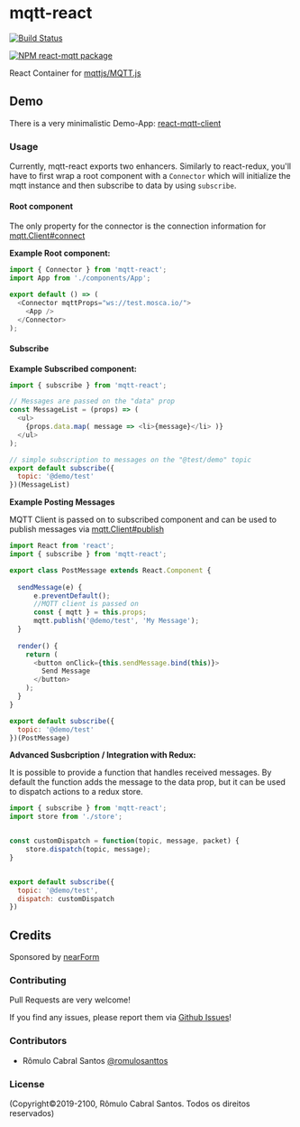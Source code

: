 # mqtt-react

<!-- [START badges] -->
[![Build Status](https://travis-ci.com/Romulosanttos/react-mqtt.svg?branch=master)](https://travis-ci.com/Romulosanttos/react-mqtt)

[![NPM react-mqtt package](https://img.shields.io/npm/v/react-mqtt.svg)](https://npmjs.org/package/react-mqtt)
<!-- [END badges] -->

React Container for [mqttjs/MQTT.js](https://github.com/mqttjs/MQTT.js)

<!--
### Installation
```
npm i -S mqtt-react
```
-->

## Demo
There is a very minimalistic Demo-App: [react-mqtt-client](https://github.com/Romulosanttos/react-mqtt-client)

### Usage
Currently, mqtt-react exports two enhancers.
Similarly to react-redux, you'll have to first wrap a root component with a
```Connector``` which will initialize the mqtt instance and then subscribe to
data by using ```subscribe```.

#### Root component
The only property for the connector is the connection information for [mqtt.Client#connect](https://github.com/mqttjs/MQTT.js#connect)

**Example Root component:**
```JavaScript
import { Connector } from 'mqtt-react';
import App from './components/App';

export default () => (
  <Connector mqttProps="ws://test.mosca.io/">
    <App />
  </Connector>
);
```

#### Subscribe 
**Example Subscribed component:**
```JavaScript
import { subscribe } from 'mqtt-react';

// Messages are passed on the "data" prop
const MessageList = (props) => (
  <ul>
    {props.data.map( message => <li>{message}</li> )}
  </ul>
);

// simple subscription to messages on the "@test/demo" topic
export default subscribe({
  topic: '@demo/test'
})(MessageList)
```


**Example Posting Messages**

MQTT Client is passed on to subscribed component and can be used to publish messages via
[mqtt.Client#publish](https://github.com/mqttjs/MQTT.js#publish)

```JavaScript
import React from 'react';
import { subscribe } from 'mqtt-react';

export class PostMessage extends React.Component {
    
  sendMessage(e) {
      e.preventDefault();
      //MQTT client is passed on
      const { mqtt } = this.props;
      mqtt.publish('@demo/test', 'My Message');
  }  
  
  render() {
    return (
      <button onClick={this.sendMessage.bind(this)}>
        Send Message
      </button>
    );
  }
}

export default subscribe({
  topic: '@demo/test'
})(PostMessage)
```

**Advanced Susbcription / Integration with Redux:**

It is possible to provide a function that handles received messages. 
By default the function adds the message to the data prop, but it can be used to dispatch actions to a redux store.
```JavaScript
import { subscribe } from 'mqtt-react';
import store from './store';


const customDispatch = function(topic, message, packet) {
    store.dispatch(topic, message);
}


export default subscribe({
  topic: '@demo/test',
  dispatch: customDispatch
})
```

## Credits
Sponsored by <a href="http://nearform.com">nearForm</a>

### Contributing

Pull Requests are very welcome!

If you find any issues, please report them via [Github Issues](https://github.com/Romulosanttos/react-mqtt/issues)!

### Contributors
- Rômulo Cabral Santos [@romulosanttos](https://github.com/Romulosanttos)

### License
(Copyright©2019-2100, Rômulo Cabral Santos. Todos os direitos reservados) 
